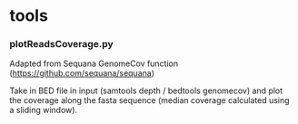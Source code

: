 # tools

### plotReadsCoverage.py

Adapted from Sequana GenomeCov function (https://github.com/sequana/sequana)

Take in BED file in input (samtools depth / bedtools genomecov) and plot the coverage along the fasta sequence (median coverage calculated using a sliding window).


